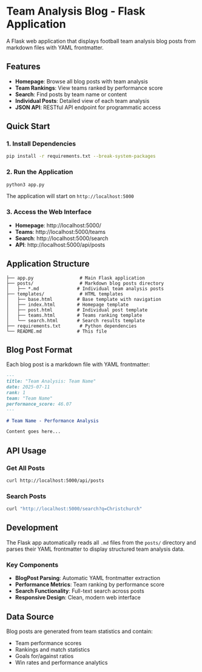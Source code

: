 # Team Analysis Blog - Flask Application

A Flask web application that displays football team analysis blog posts from markdown files with YAML frontmatter.

## Features

- **Homepage**: Browse all blog posts with team analysis
- **Team Rankings**: View teams ranked by performance score
- **Search**: Find posts by team name or content
- **Individual Posts**: Detailed view of each team analysis
- **JSON API**: RESTful API endpoint for programmatic access

## Quick Start

### 1. Install Dependencies

```bash
pip install -r requirements.txt --break-system-packages
```

### 2. Run the Application

```bash
python3 app.py
```

The application will start on `http://localhost:5000`

### 3. Access the Web Interface

- **Homepage**: http://localhost:5000/
- **Teams**: http://localhost:5000/teams
- **Search**: http://localhost:5000/search
- **API**: http://localhost:5000/api/posts

## Application Structure

```
├── app.py                 # Main Flask application
├── posts/                 # Markdown blog posts directory
│   ├── *.md              # Individual team analysis posts
├── templates/             # HTML templates
│   ├── base.html         # Base template with navigation
│   ├── index.html        # Homepage template
│   ├── post.html         # Individual post template
│   ├── teams.html        # Teams ranking template
│   └── search.html       # Search results template
├── requirements.txt       # Python dependencies
└── README.md             # This file
```

## Blog Post Format

Each blog post is a markdown file with YAML frontmatter:

```markdown
---
title: "Team Analysis: Team Name"
date: 2025-07-11
rank: 1
team: "Team Name"
performance_score: 46.07
---

# Team Name - Performance Analysis

Content goes here...
```

## API Usage

### Get All Posts
```bash
curl http://localhost:5000/api/posts
```

### Search Posts
```bash
curl "http://localhost:5000/search?q=Christchurch"
```

## Development

The Flask app automatically reads all `.md` files from the `posts/` directory and parses their YAML frontmatter to display structured team analysis data.

### Key Components

- **BlogPost Parsing**: Automatic YAML frontmatter extraction
- **Performance Metrics**: Team ranking by performance score
- **Search Functionality**: Full-text search across posts
- **Responsive Design**: Clean, modern web interface

## Data Source

Blog posts are generated from team statistics and contain:
- Team performance scores
- Rankings and match statistics  
- Goals for/against ratios
- Win rates and performance analytics
